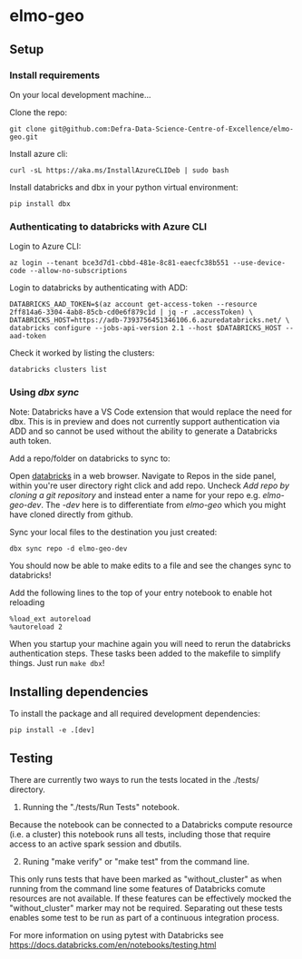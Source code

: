 # elmo-geo

## Setup

### Install requirements

On your local development machine...

Clone the repo:

```{bash}
git clone git@github.com:Defra-Data-Science-Centre-of-Excellence/elmo-geo.git
```

Install azure cli:

```{bash}
curl -sL https://aka.ms/InstallAzureCLIDeb | sudo bash
```

Install databricks and dbx in your python virtual environment:

```{bash}
pip install dbx
```

### Authenticating to databricks with Azure CLI

Login to Azure CLI:

```{bash}
az login --tenant bce3d7d1-cbbd-481e-8c81-eaecfc38b551 --use-device-code --allow-no-subscriptions
```

Login to databricks by authenticating with ADD:

```{bash}
DATABRICKS_AAD_TOKEN=$(az account get-access-token --resource 2ff814a6-3304-4ab8-85cb-cd0e6f879c1d | jq -r .accessToken) \
DATABRICKS_HOST=https://adb-7393756451346106.6.azuredatabricks.net/ \
databricks configure --jobs-api-version 2.1 --host $DATABRICKS_HOST --aad-token
```

Check it worked by listing the clusters:

```{bash}
databricks clusters list
```

### Using _dbx sync_

Note: Databricks have a VS Code extension that would replace the need for dbx.
This is in preview and does not currently support authentication via ADD and so cannot be used without the ability to generate a Databricks auth token.

Add a repo/folder on databricks to sync to:

Open [databricks](https://adb-7393756451346106.6.azuredatabricks.net/) in a web browser.
Navigate to Repos in the side panel, within you're user directory right click and add repo.
Uncheck _Add repo by cloning a git repository_ and instead enter a name for your repo e.g. _elmo-geo-dev_. The _-dev_ here is to differentiate from _elmo-geo_ which you might have cloned directly from github.

Sync your local files to the destination you just created:

```{bash}
dbx sync repo -d elmo-geo-dev
```

You should now be able to make edits to a file and see the changes sync to databricks!

Add the following lines to the top of your entry notebook to enable hot reloading

```{bash}
%load_ext autoreload
%autoreload 2
```

When you startup your machine again you will need to rerun the databricks authentication steps. These tasks been added to the makefile to simplify things. Just run `make dbx`!

## Installing dependencies

To install the package and all required development dependencies:

```{bash}
pip install -e .[dev]
```

## Testing

There are currently two ways to run the tests located in the ./tests/ directory.

1. Running the "./tests/Run Tests" notebook.

Because the notebook can be connected to a Databricks compute resource (i.e. a cluster) this notebook runs all tests, including those that require access to an active spark session and dbutils.

2. Runing "make verify" or "make test" from the command line.

This only runs tests that have been marked as "without_cluster" as when running from the command line some features of Databricks comute resources are not available. If these features can be effectively mocked the "without_cluster" marker may not be required. Separating out these tests enables some test to be run as part of a continuous integration process.

For more information on using pytest with Databricks see https://docs.databricks.com/en/notebooks/testing.html

